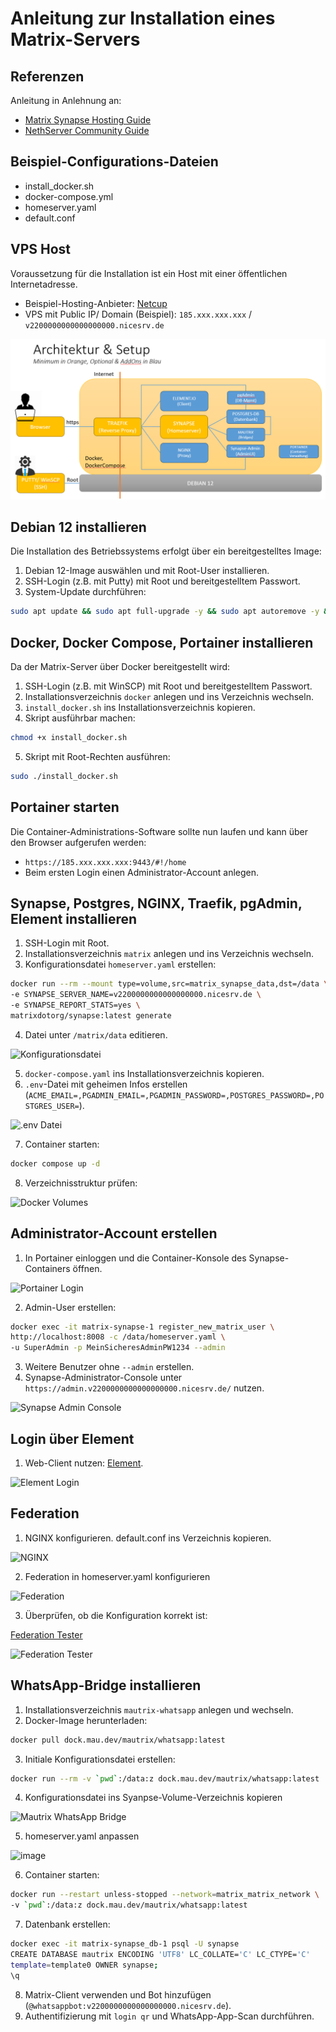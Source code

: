 # Anleitung zur Installation eines Matrix-Servers

## Referenzen
Anleitung in Anlehnung an:
* [Matrix Synapse Hosting Guide](https://matrix.org/docs/older/understanding-synapse-hosting/)
* [NethServer Community Guide](https://community.nethserver.org/t/install-matrix-synapse-including-whatsapp-bridge-using-docker-compose/21214)

## Beispiel-Configurations-Dateien
* install_docker.sh
* docker-compose.yml
* homeserver.yaml
* default.conf

## VPS Host
Voraussetzung für die Installation ist ein Host mit einer öffentlichen Internetadresse.
* Beispiel-Hosting-Anbieter: [Netcup](https://www.netcup.com)
* VPS mit Public IP/ Domain (Beispiel): `185.xxx.xxx.xxx` / `v2200000000000000000.nicesrv.de`

![VPS Host](/figures/architektur_setup.png)

## Debian 12 installieren
Die Installation des Betriebssystems erfolgt über ein bereitgestelltes Image:
1. Debian 12-Image auswählen und mit Root-User installieren.
2. SSH-Login (z.B. mit Putty) mit Root und bereitgestelltem Passwort.
3. System-Update durchführen:
```bash
sudo apt update && sudo apt full-upgrade -y && sudo apt autoremove -y && sudo reboot
```

## Docker, Docker Compose, Portainer installieren
Da der Matrix-Server über Docker bereitgestellt wird:
1. SSH-Login (z.B. mit WinSCP) mit Root und bereitgestelltem Passwort.
2. Installationsverzeichnis `docker` anlegen und ins Verzeichnis wechseln.
3. `install_docker.sh` ins Installationsverzeichnis kopieren.
4. Skript ausführbar machen:
```bash
chmod +x install_docker.sh
```
5. Skript mit Root-Rechten ausführen:
```bash
sudo ./install_docker.sh
```

## Portainer starten
Die Container-Administrations-Software sollte nun laufen und kann über den Browser aufgerufen werden:
* `https://185.xxx.xxx.xxx:9443/#!/home`
* Beim ersten Login einen Administrator-Account anlegen.

## Synapse, Postgres, NGINX, Traefik, pgAdmin, Element installieren
1. SSH-Login mit Root.
2. Installationsverzeichnis `matrix` anlegen und ins Verzeichnis wechseln.
3. Konfigurationsdatei `homeserver.yaml` erstellen:
```bash
docker run --rm --mount type=volume,src=matrix_synapse_data,dst=/data \
-e SYNAPSE_SERVER_NAME=v2200000000000000000.nicesrv.de \
-e SYNAPSE_REPORT_STATS=yes \
matrixdotorg/synapse:latest generate
```
4. Datei unter `/matrix/data` editieren.

![Konfigurationsdatei](https://github.com/user-attachments/assets/39eed405-7996-457c-9819-31de8adfde4d)

5. `docker-compose.yaml` ins Installationsverzeichnis kopieren.
6. `.env`-Datei mit geheimen Infos erstellen (`ACME_EMAIL=,PGADMIN_EMAIL=,PGADMIN_PASSWORD=,POSTGRES_PASSWORD=,POSTGRES_USER=`).

![.env Datei](https://github.com/user-attachments/assets/be7aa4ec-c5d3-4cdb-85da-36fae2cd1d0f)

7. Container starten:
```bash
docker compose up -d
```
8. Verzeichnisstruktur prüfen:

![Docker Volumes](https://github.com/user-attachments/assets/1216e662-5133-46a5-b9ff-046b311d8c55)

## Administrator-Account erstellen
1. In Portainer einloggen und die Container-Konsole des Synapse-Containers öffnen.

![Portainer Login](https://github.com/user-attachments/assets/bfd8c52f-8ca1-4602-b31f-61164c5705c9)

2. Admin-User erstellen:
```bash
docker exec -it matrix-synapse-1 register_new_matrix_user \
http://localhost:8008 -c /data/homeserver.yaml \
-u SuperAdmin -p MeinSicheresAdminPW1234 --admin
```
3. Weitere Benutzer ohne `--admin` erstellen.
4. Synapse-Administrator-Console unter `https://admin.v2200000000000000000.nicesrv.de/` nutzen.

![Synapse Admin Console](https://github.com/user-attachments/assets/e1893508-4982-4348-8fb0-610f261ff175)

## Login über Element
1. Web-Client nutzen: [Element](https://app.element.io/).

![Element Login](https://github.com/user-attachments/assets/4f2b4b5d-f58e-4214-ab17-3bffd83dc6f3)

## Federation
1. NGINX konfigurieren. default.conf ins Verzeichnis kopieren.

![NGINX](https://github.com/user-attachments/assets/c42af6ff-ad8e-4855-9103-a7dae4a112f7)

2. Federation in homeserver.yaml konfigurieren

![Federation](https://github.com/user-attachments/assets/ce6fd165-6e08-45ee-a485-118389260735)

3. Überprüfen, ob die Konfiguration korrekt ist:

[Federation Tester](https://federationtester.matrix.org/)

![Federation Tester](https://github.com/user-attachments/assets/4d4f2119-1b77-431f-a5ca-7ba57a82e201)

## WhatsApp-Bridge installieren
1. Installationsverzeichnis `mautrix-whatsapp` anlegen und wechseln.
2. Docker-Image herunterladen:
```bash
docker pull dock.mau.dev/mautrix/whatsapp:latest
```
3. Initiale Konfigurationsdatei erstellen:
```bash
docker run --rm -v `pwd`:/data:z dock.mau.dev/mautrix/whatsapp:latest
```
4. Konfigurationsdatei ins Syanpse-Volume-Verzeichnis kopieren

![Mautrix WhatsApp Bridge](https://github.com/user-attachments/assets/33af362c-41f4-4195-8d58-6059ebc04c70)

5. homeserver.yaml anpassen

![image](https://github.com/user-attachments/assets/7237e924-292b-4a63-8acf-22d0a854dd12)

6. Container starten:
```bash
docker run --restart unless-stopped --network=matrix_matrix_network \
-v `pwd`:/data:z dock.mau.dev/mautrix/whatsapp:latest
```
7. Datenbank erstellen:
```bash
docker exec -it matrix-synapse_db-1 psql -U synapse
CREATE DATABASE mautrix ENCODING 'UTF8' LC_COLLATE='C' LC_CTYPE='C' 
template=template0 OWNER synapse;
\q
```
8. Matrix-Client verwenden und Bot hinzufügen (`@whatsappbot:v2200000000000000000.nicesrv.de`).
9. Authentifizierung mit `login qr` und WhatsApp-App-Scan durchführen.

